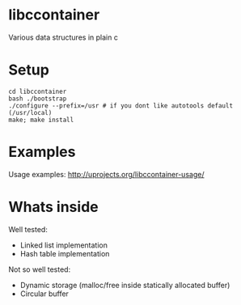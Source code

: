 libccontainer
=============

Various data structures in plain c

Setup
=====

    cd libccontainer
    bash ./bootstrap
    ./configure --prefix=/usr # if you dont like autotools default (/usr/local)
    make; make install
    
Examples
========

Usage examples: http://uprojects.org/libccontainer-usage/

Whats inside
============

Well tested:
  * Linked list implementation
  * Hash table implementation

Not so well tested:
  * Dynamic storage (malloc/free inside statically allocated buffer)
  * Circular buffer
